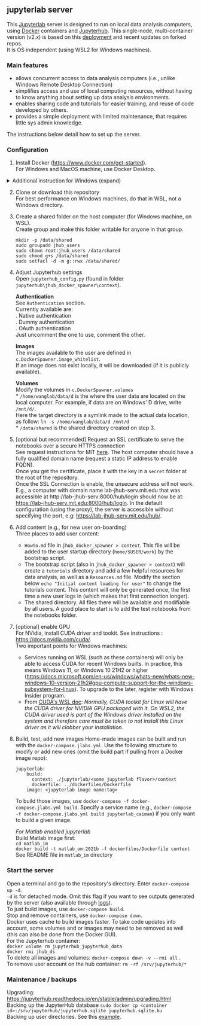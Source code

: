 ## jupyterlab server
This [Jupyterlab](https://jupyterlab.readthedocs.io/en/latest/) server is designed to run on local data analysis computers, using [Docker](https://docs.docker.com/) containers and [Jupyterhub](https://jupyterhub.readthedocs.io/en/stable/). This single-node, multi-container version (v2.x) is based on this [deployment](https://github.com/defeo/jupyterhub-docker/) and recent updates on forked repos.  
It is OS independent (using WSL2 for Windows machines). 

### Main features
- allows concurrent access to data analysis computers (i.e., unlike Windows Remote Desktop Connection) 
- simplifies access and use of local computing resources, without having to know anything about setting up data analysis environments.  
- enables sharing code and tutorials for easier training, and reuse of code developed by others.
- provides a simple deployment with limited maintenance, that requires little sys admin knowledge.
  
The instructions below detail how to set up the server. 

### Configuration
1. Install Docker (https://www.docker.com/get-started).  
For Windows and MacOS machine, use Docker Desktop.  
<details>
  <summary>Additional instruction for Windows (expand)</summary>
	
   * Set up WSL if it's not already installed: https://docs.microsoft.com/en-us/windows/wsl/setup/environment.  
   * [optional but advisable] Move WSL and Docker to a dedicated disk. Exemple below to move them to the "J" disk.  
		    **WSL**   
		    * Open PowerShell  
		    * List installed distributions `wsl -l`  
		    * Create target directory and move there  
		      `cd J:\` `mkdir WSL` `cd WSL` `mkdir Ubuntu2004` `cd Ubuntu2004`  
		    * Shutdown WSL `wsl --shutdown`  
		    * Export default distro, e.g. `wsl --export Ubuntu-20.04 Ubuntu-20.04-LTS.tar`  
		    * Unregister it `wsl --unregister Ubuntu-20.04`  
		    * Import WSL in the current directory `wsl --import Ubuntu-20.04 J:\Docker\ .\Ubuntu-20.04-LTS.tar`  
		    * Make it the default user distro `wsl -s Ubuntu-20.04`  
		    * Check that import worked `wsl -l`  
		    -  
		    **Same procedure for Docker**  
		    `cd J:\` `mkdir Docker` `cd Docker`  
		    `wsl --shutdown`  
		    `wsl --export docker-desktop-data docker-desktop-data.tar`  
		    `wsl --unregister docker-desktop-data`  
		    `wsl --import docker-desktop-data J:\Docker\`
		    `docker-desktop-data.tar --version 2`  
   * In Docker settings, enable the WSL2 based engine. Run Docker commands from WSL terminal (e.g., Start Menu > Ubuntu).  
	
</details>

2. Clone or download this repository  
For best performance on Windows machines, do that in WSL, not a Windows directory. 

3. Create a shared folder on the host computer (for Windows machine, on WSL).   
Create group and make this folder writable for anyone in that group.
	```
	mkdir -p /data/shared
	sudo groupadd jhub_users
	sudo chown root:jhub_users /data/shared
	sudo chmod g+s /data/shared
	sudo setfacl -d -m g::rwx /data/shared/
	```

4. Adjust Jupyterhub settings  
Open `jupyterhub_config.py` (found in folder `jupyterhub\jhub_docker_spawner\context`).

	**Authentication**  
	See `Authentication` section.  
	Currently available are:  
	. Native authentication  
	. Dummy authentication  
	. OAuth authentication  
	Just uncomment the one to use, comment the other.  
  
	**Images**   
	The images available to the user are defined in `c.DockerSpawner.image_whitelist`.  
	If an image does not exist locally, it will be downloaded (if it is publicly available).  
  
	**Volumes**   
	Modify the volumes in `c.DockerSpawner.volumes`  
		* `/home/wanglab/data/d` is the where the user data are located on the local computer. For example, if data are on Windows' D drive, write `/mnt/d/`.  
		Here the target directory is a symlink made to the actual data location, as follow:
		`ln -s /home/wanglab/data/d /mnt/d`   
		* `/data/shared` is the shared directory created on step 3. 

5. [optional but recommended] Request an SSL certificate to serve the notebooks over a secure HTTPS connection  
See request instructions for MIT [here](http://kb.mit.edu/confluence/x/x487). The host computer should have a fully qualified domain name (request a static IP address to enable FQDN).  
Once you get the certificate, place it with the key in a `secret` folder at the root of the repository.   
Once the SSL Connection is enable, the unsecure address will not work. E.g., a computer with domain name lab-jhub-serv.mit.edu that was accessible at http://lab-jhub-serv:8000/hub/login should now be at: https://lab-jhub-serv.mit.edu:8000/hub/login. In the default configuration (using the proxy), the server is accessible without specifying the port, e.g: https://lab-jhub-serv.mit.edu/hub/.  

6. Add content (e.g., for new user on-boarding)  
	Three places to add user content:  
	* `HowTo.md` file in `jhub_docker_spawner > context`. This file will be added to the user startup directory (`home/$USER/work`) by the bootstrap script.  
	* The bootstrap script (also in `jhub_docker_spawner > context`) will create a `tutorials` directory and add a few helpful resources for data analysis, as well as a `Resources.md` file. Modify the section below `echo "Initial content loading for user"` to change the tutorials content. This content will only be generated once, the first time a new user logs in (which makes that first connection longer).  
	* The shared directory. All files there will be available and modifiable by all users. A good place to start is to add the test notebooks from the notebooks folder.   
7. [optional] enable GPU  
	For NVidia, install CUDA driver and tookit. See instructions : https://docs.nvidia.com/cuda/.  
	Two important points for Windows machines:  
	* Services running on WSL (such as these containers) will only be able to access CUDA for recent Windows builts. In practice, this means Windows 11, or Windows 10 21H2 or higher (https://docs.microsoft.com/en-us/windows/whats-new/whats-new-windows-10-version-21h2#gpu-compute-support-for-the-windows-subsystem-for-linux). To upgrade to the later, register with Windows Insider program.
	* From [CUDA's WSL doc](https://docs.nvidia.com/cuda/wsl-user-guide/index.html): *Normally, CUDA toolkit for Linux will have the CUDA driver for NVIDIA GPU packaged with it. On WSL2, the CUDA driver used is part of the Windows driver installed on the system and therefore care must be taken to not install this Linux driver as it will clobber your installation.*

8. Build, test, add new images 
	Home-made images can be built and run with the `docker-compose.jlabs.yml`. 
	Use the following structure to modify or add new ones (omit the build part if pulling from a Docker image repo):  
	```
	jupyterlab:
	    build: 
	      context: ./jupyterlab/<some jupyterlab flavor>/context
	      dockerfile: ../dockerfiles/Dockerfile
	    image: <jupyterlab image name:tag>
	```
	To build those images, use `docker-compose -f docker-compose.jlabs.yml build`. Specify a service name (e.g., `docker-compose -f docker-compose.jlabs.yml build jupyterlab_caiman`) if you only want to build a given image. 

	*For Matlab enabled jupyterlab*  
	   Build Matlab image first:  
	   `cd matlab_im`  
	   `docker build -t matlab_om:2021b -f dockerfiles/Dockerfile context`  
	   See README file in `matlab_im` directory

### Start the server  
Open a terminal and go to the repository's directory. Enter `docker-compose up -d`.  
`-d` is for detached mode. Omit this flag if you want to see outputs generated by the server (also available through [logs](https://docs.docker.com/engine/reference/commandline/logs/)).  
To just build images, use `docker-compose build`.  
Stop and remove containers, use `docker-compose down`.  
Docker uses cache to build images faster. To take code updates into account, some volumes and or images may need to be removed as well (this can also be done from the Docker GUI).   
For the Jupyterhub container:  
`docker volume rm jupyterhub_jupyterhub_data`  
`docker rmi jhub_ds`  
To delete all images and volumes: `docker-compose down -v --rmi all` .  
To remove user account on the hub container: `rm -rf /srv/jupyterhub/*`

### Maintenance / backups
Upgrading: https://jupyterhub.readthedocs.io/en/stable/admin/upgrading.html  
Backing up the JupyterHub database `sudo docker cp <container id>:/srv/jupyterhub/jupyterhub.sqlite jupyterhub.sqlite.bu`  
Backing up user directories. See this [example](https://github.com/jupyterhub/jupyterhub-deploy-docker#how-can-i-backup-a-users-notebook-directory). 


